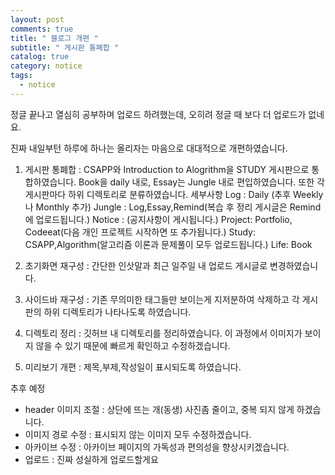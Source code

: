 ```yaml
---
layout: post
comments: true
title: " 블로그 개편 "
subtitle: " 게시판 통폐합 "
catalog: true
category: notice
tags:
  - notice
---
```


정글 끝나고 열심히 공부하며 업로드 하려했는데, 오히려 정글 때 보다 더 업로드가 없네요.

진짜 내일부턴 하루에 하나는 올리자는 마음으로 대대적으로 개편하였습니다.

1. 게시판 통폐합 : CSAPP와 Introduction to Alogrithm을 STUDY 게시판으로 통합하였습니다. Book을 daily 내로, Essay는 Jungle 내로 편입하였습니다. 또한 각 게시판마다 하위 디렉토리로 분류하였습니다.
   세부사항
   Log : Daily (추후 Weekly나 Monthly 추가)
   Jungle : Log,Essay,Remind(복습 후 정리 게시글은 Remind에 업로드됩니다.)
   Notice : (공지사항이 게시됩니다.)
   Project: Portfolio, Codeeat(다음 개인 프로젝트 시작하면 또 추가됩니다.)
   Study: CSAPP,Algorithm(알고리즘 이론과 문제풀이 모두 업로드됩니다.)
   Life: Book

2. 초기화면 재구성 : 간단한 인삿말과 최근 일주일 내 업로드 게시글로 변경하였습니다.

3. 사이드바 재구성 : 기존 무의미한 태그들만 보이는게 지저분하여 삭제하고 각 게시판의 하위 디렉토리가 나타나도록 하였습니다.

4. 디렉토리 정리 : 깃허브 내 디렉토리를 정리하였습니다. 이 과정에서 이미지가 보이지 않을 수 있기 때문에 빠르게 확인하고 수정하겠습니다.

5. 미리보기 개편 : 제목,부제,작성일이 표시되도록 하였습니다.

추후 예정

- header 이미지 조절 : 상단에 뜨는 개(동생) 사진좀 줄이고, 중복 되지 않게 하겠습니다.
- 이미지 경로 수정 : 표시되지 않는 이미지 모두 수정하겠습니다.
- 아카이브 수정 : 아카이브 페이지의 가독성과 편의성을 향상시키겠습니다.
- 업로드 : 진짜 성실하게 업로드할게요
